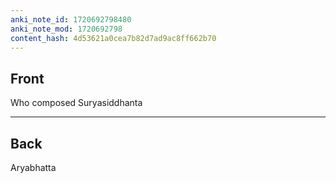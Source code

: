 ```yaml
---
anki_note_id: 1720692798480
anki_note_mod: 1720692798
content_hash: 4d53621a0cea7b82d7ad9ac8ff662b70
---
```


## Front

Who composed Suryasiddhanta

<hr/>

## Back

Aryabhatta